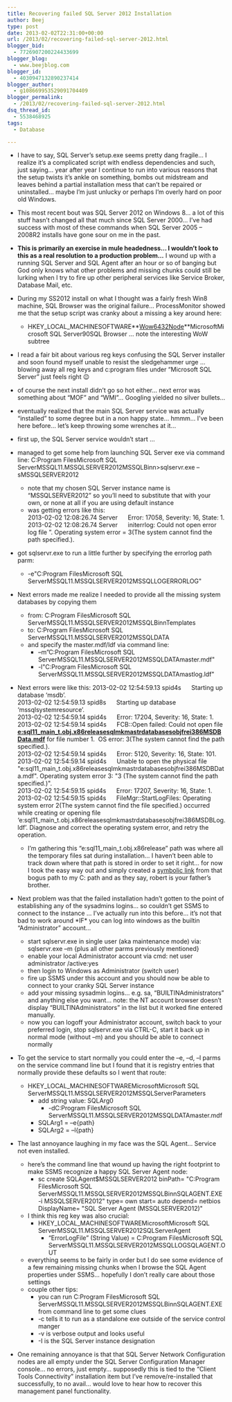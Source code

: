 ```yaml
---
title: Recovering failed SQL Server 2012 Installation
author: Beej
type: post
date: 2013-02-02T22:31:00+00:00
url: /2013/02/recovering-failed-sql-server-2012.html
blogger_bid:
  - 7726907200224433699
blogger_blog:
  - www.beejblog.com
blogger_id:
  - 4030947132890237414
blogger_author:
  - g108669953529091704409
blogger_permalink:
  - /2013/02/recovering-failed-sql-server-2012.html
dsq_thread_id:
  - 5538468925
tags:
  - Database

---
```

  * I have to say, SQL Server’s setup.exe seems pretty dang fragile… I realize it’s a complicated script with endless dependencies and such, just saying… year after year I continue to run into various reasons that the setup twists it’s ankle on something, bombs out midstream and leaves behind a partial installation mess that can’t be repaired or uninstalled… maybe I’m just unlucky or perhaps I’m overly hard on poor old Windows. 
  * This most recent bout was SQL Server 2012 on Windows 8… a lot of this stuff hasn’t changed all that much since SQL Server 2000… I’ve had success with most of these commands when SQL Server 2005 – 2008R2 installs have gone sour on me in the past. 
  * **This is primarily an exercise in mule headedness… I wouldn’t look to this as a real resolution to a production problem…** I wound up with a running SQL Server and SQL Agent after an hour or so of banging but God only knows what other problems and missing chunks could still be lurking when I try to fire up other peripheral services like Service Broker, Database Mail, etc. 
  * During my SS2012 install on what I thought was a fairly fresh Win8 machine, SQL Browser was the original failure… ProcessMonitor showed me that the setup script was cranky about a missing a key around here: 
      * HKEY\_LOCAL\_MACHINESOFTWARE**<u>Wow6432Node</u>**MicrosoftMicrosoft SQL Server90SQL Browser … note the interesting WoW subtree 
  * I read a fair bit about various reg keys confusing the SQL Server installer and soon found myself unable to resist the sledgehammer urge … blowing away all reg keys and c:program files under “Microsoft SQL Server” just feels right 😉 
  * of course the next install didn’t go so hot either… next error was something about “MOF” and “WMI”… Googling yielded no silver bullets… 
  * eventually realized that the main SQL Server service was actually “installed” to some degree but in a non happy state… hmmm… I’ve been here before… let’s keep throwing some wrenches at it… 
  * first up, the SQL Server service wouldn’t start … 
  * managed to get some help from launching SQL Server exe via command line: C:Program FilesMicrosoft SQL ServerMSSQL11.MSSQLSERVER2012MSSQLBinn>sqlservr.exe –sMSSQLSERVER2012 
      * note that my chosen SQL Server instance name is “MSSQLSERVER2012” so you’ll need to substitute that with your own, or none at all if you are using default instance 
      * was getting errors like this:   
        2013-02-02 12:08:26.74 Server&#160;&#160;&#160;&#160;&#160; Error: 17058, Severity: 16, State: 1.   
        2013-02-02 12:08:26.74 Server&#160;&#160;&#160;&#160;&#160; initerrlog: Could not open error log file &#8221;. Operating system error = 3(The system cannot find the path specified.). 
  * got sqlservr.exe to run a little further by specifying the errorlog path parm: 
      * -e"C:Program FilesMicrosoft SQL ServerMSSQL11.MSSQLSERVER2012MSSQLLOGERRORLOG" 
  * Next errors made me realize I needed to provide all the missing system databases by copying them 
      * from: C:Program FilesMicrosoft SQL ServerMSSQL11.MSSQLSERVER2012MSSQLBinnTemplates 
      * to: C:Program FilesMicrosoft SQL ServerMSSQL11.MSSQLSERVER2012MSSQLDATA 
      * and specify the master.mdf/ldf via command line: 
          * –m”C:Program FilesMicrosoft SQL ServerMSSQL11.MSSQLSERVER2012MSSQLDATAmaster.mdf" 
          * -l"C:Program FilesMicrosoft SQL ServerMSSQL11.MSSQLSERVER2012MSSQLDATAmastlog.ldf" 
  * Next errors were like this: 
    2013-02-02 12:54:59.13 spid4s&#160;&#160;&#160;&#160;&#160; Starting up database &#8216;msdb&#8217;.   
    2013-02-02 12:54:59.13 spid8s&#160;&#160;&#160;&#160;&#160; Starting up database &#8216;mssqlsystemresource&#8217;.   
    2013-02-02 12:54:59.14 spid4s&#160;&#160;&#160;&#160;&#160; Error: 17204, Severity: 16, State: 1.   
    2013-02-02 12:54:59.14 spid4s&#160;&#160;&#160;&#160;&#160; FCB::Open failed: Could not open file **<u>e:sql11\_main\_t.obj.x86releasesqlmkmastrdatabasesobjfrei386MSDBData.mdf</u>** for file number 1.&#160; OS error: 3(The system cannot find the path specified.).   
    2013-02-02 12:54:59.14 spid4s&#160;&#160;&#160;&#160;&#160; Error: 5120, Severity: 16, State: 101.   
    2013-02-02 12:54:59.14 spid4s&#160;&#160;&#160;&#160;&#160; Unable to open the physical file "e:sql11\_main\_t.obj.x86releasesqlmkmastrdatabasesobjfrei386MSDBData.mdf". Operating system error 3: "3 (The system cannot find the path specified.)".   
    2013-02-02 12:54:59.15 spid4s&#160;&#160;&#160;&#160;&#160; Error: 17207, Severity: 16, State: 1.   
    2013-02-02 12:54:59.15 spid4s&#160;&#160;&#160;&#160;&#160; FileMgr::StartLogFiles: Operating system error 2(The system cannot find the file specified.) occurred while creating or opening file &#8216;e:sql11\_main\_t.obj.x86releasesqlmkmastrdatabasesobjfrei386MSDBLog.ldf&#8217;. Diagnose and correct the operating system error, and retry the operation. </p> 
    
      * I’m gathering this “e:sql11\_main\_t.obj.x86release” path was where all the temporary files sat during installation… I haven’t been able to track down where that path is stored in order to set it right… for now I took the easy way out and simply created a <a href="http://schinagl.priv.at/nt/hardlinkshellext/hardlinkshellext.html#contact" target="_blank">symbolic link</a> from that bogus path to my C: path and as they say, robert is your father’s brother. 
  * Next problem was that the failed installation hadn’t gotten to the point of establishing any of the sysadmins logins… so couldn’t get SSMS to connect to the instance … I’ve actually run into this before… it’s not that bad to work around \*IF\* you can log into windows as the builtin “Administrator” account… 
      * start sqlservr.exe in single user (aka maintenance mode) via: sqlservr.exe –m {plus all other parms previously mentioned} 
      * enable your local Administrator account via cmd: net user administrator /active:yes 
      * then login to Windows as Administrator (switch user) 
      * fire up SSMS under this account and you should now be able to connect to your cranky SQL Server instance 
      * add your missing sysadmin logins… e.g. sa, “BUILTINAdministrators” and anything else you want… note: the NT account browser doesn’t display “BUILTINAdministrators” in the list but it worked fine entered manually. 
      * now you can logoff your Administrator account, switch back to your preferred login, stop sqlservr.exe via CTRL-C, start it back up in normal mode (without –m) and you should be able to connect normally 
  * To get the service to start normally you could enter the –e, –d, –l parms on the service command line but I found that it is registry entries that normally provide these defaults so I went that route: 
      * HKEY\_LOCAL\_MACHINESOFTWAREMicrosoftMicrosoft SQL ServerMSSQL11.MSSQLSERVER2012MSSQLServerParameters 
          * add string value: SQLArg0 
              * -dC:Program FilesMicrosoft SQL ServerMSSQL11.MSSQLSERVER2012MSSQLDATAmaster.mdf 
          * SQLArg1 = –e{path} 
          * SQLArg2 = –l{path} 
  * The last annoyance laughing in my face was the SQL Agent… Service not even installed. 
      * here’s the command line that wound up having the right footprint to make SSMS recognize a happy SQL Server Agent node: 
          * sc create SQLAgent$MSSQLSERVER2012 binPath= "C:Program FilesMicrosoft SQL ServerMSSQL11.MSSQLSERVER2012MSSQLBinnSQLAGENT.EXE -i MSSQLSERVER2012" type= own start= auto depend= netbios DisplayName= "SQL Server Agent (MSSQLSERVER2012)" 
      * I think this reg key was also crucial: 
          * HKEY\_LOCAL\_MACHINESOFTWAREMicrosoftMicrosoft SQL ServerMSSQL11.MSSQLSERVER2012SQLServerAgent 
              * “ErrorLogFile” (String Value) = C:Program FilesMicrosoft SQL ServerMSSQL11.MSSQLSERVER2012MSSQLLOGSQLAGENT.OUT 
      * everything seems to be fairly in order but I do see some evidence of a few remaining missing chunks when I browse the SQL Agent properties under SSMS… hopefully I don’t really care about those settings 
      * couple other tips: 
          * you can run C:Program FilesMicrosoft SQL ServerMSSQL11.MSSQLSERVER2012MSSQLBinnSQLAGENT.EXE from command line to get some clues 
          * -c tells it to run as a standalone exe outside of the service control manger 
          * -v is verbose output and looks useful 
          * -I is the SQL Server instance designation
  * One remaining annoyance is that that SQL Server Network Configuration nodes are all empty under the SQL Server Configuration Manager console… no errors, just empty… supposedly this is tied to the “Client Tools Connectivity” installation item but I’ve remove/re-installed that successfully, to no avail… would love to hear how to recover this management panel functionality.